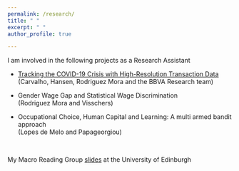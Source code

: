 ```yaml
---
permalink: /research/
title: " "
excerpt: " "
author_profile: true

---
```


I am involved in the following projects as a Research Assistant

- [Tracking the COVID-19 Crisis with High-Resolution Transaction Data](https://conference.nber.org/conf_papers/f143494.pdf) <br>
   (Carvalho, Hansen, Rodriguez Mora and the BBVA Research team)
   
- Gender Wage Gap and Statistical Wage Discrimination <br>
   (Rodriguez Mora and Visschers)
   
- Occupational Choice, Human Capital and Learning: A multi armed bandit approach <br>
   (Lopes de Melo and Papageorgiou)
   
   <br/>
   
My Macro Reading Group [slides](/readinggroup/) at the University of Edinburgh
  

